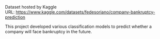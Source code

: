 Dataset hosted by Kaggle  
URL: https://www.kaggle.com/datasets/fedesoriano/company-bankruptcy-prediction  

This project developed various classification models to predict whether a company will face bankruptcy in the future.